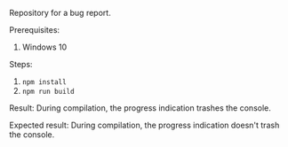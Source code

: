 Repository for a bug report.

Prerequisites:
1. Windows 10

Steps:
1. `npm install`
2. `npm run build`

Result:
During compilation, the progress indication trashes the console.

Expected result:
During compilation, the progress indication doesn't trash the console.
